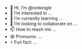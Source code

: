 - 👋 Hi, I’m @ronkingle
- 👀 I’m interested in ...
- 🌱 I’m currently learning ...
- 💞️ I’m looking to collaborate on ...
- 📫 How to reach me ...
- 😄 Pronouns: ...
- ⚡ Fun fact: ...

<!---
ronkingle/ronkingle is a ✨ special ✨ repository because its `README.md` (this file) appears on your GitHub profile.
You can click the Preview link to take a look at your changes.
--->
